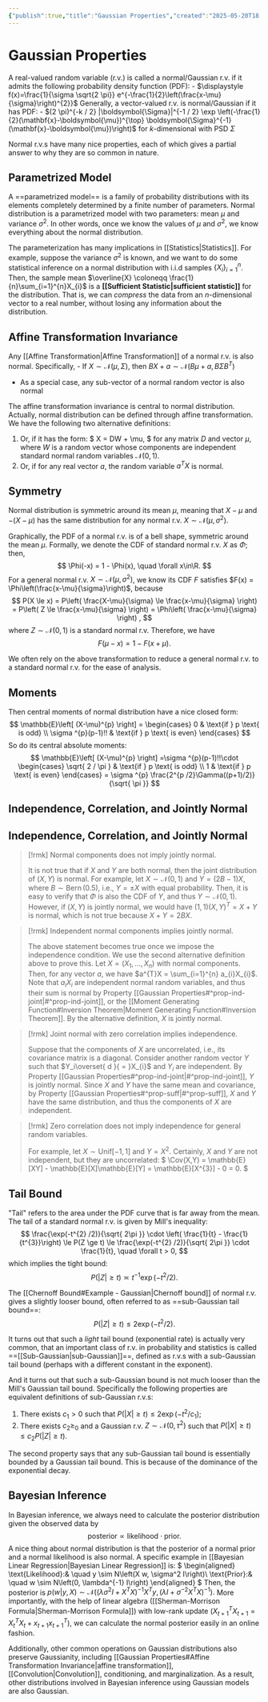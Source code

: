 ```yaml
---
{"publish":true,"title":"Gaussian Properties","created":"2025-05-20T18:58:54","modified":"2025-05-21T01:13:06","cssclasses":""}
---
```



# Gaussian Properties

A real-valued random variable (r.v.) is called a normal/Gaussian r.v. if it admits the following probability density function (PDF):
    - $\displaystyle f(x)=\frac{1}{\sigma \sqrt{2 \pi}} e^{-\frac{1}{2}\left(\frac{x-\mu}{\sigma}\right)^{2}}$ 
Generally, a vector-valued r.v. is normal/Gaussian if it has PDF:
    - $(2 \pi)^{-k / 2} |\boldsymbol{\Sigma}|^{-1 / 2} \exp \left(-\frac{1}{2}(\mathbf{x}-\boldsymbol{\mu})^{\top} \boldsymbol{\Sigma}^{-1}(\mathbf{x}-\boldsymbol{\mu})\right)$ for $k$-dimensional with PSD $\Sigma$ 

Normal r.v.s have many nice properties, each of which gives a partial answer to why they are so common in nature.

## Parametrized Model

A ==parametrized model== is a family of probability distributions with its elements completely determined by a finite number of parameters.
Normal distribution is a parametrized model with two parameters: mean $\mu$ and variance $\sigma^2$.
In other words, once we know the values of $\mu$ and $\sigma^2$, we know everything about the normal distribution.

The parameterization has many implications in [[Statistics\|Statistics]]. For example, suppose the variance $\sigma^{2}$ is known, and we want to do some statistical inference on a normal distribution with i.i.d samples $\{ X_i \}_{i=1}^{n}$. Then, the sample mean $\overline{X} \coloneqq \frac{1}{n}\sum_{i=1}^{n}X_{i}$ is a **[[Sufficient Statistic\|sufficient statistic]]** for the distribution.
That is, we can *compress* the data from an $n$-dimensional vector to a real number, without losing any information about the distribution.

## Affine Transformation Invariance

Any [[Affine Transformation\|Affine Transformation]] of a normal r.v. is also normal. Specifically,
    - If $X \sim \mathcal{N}(\mu,\Sigma)$, then $BX+a \sim \mathcal{N}(B\mu+a,B \Sigma B^{T})$ 

- As a special case, any sub-vector of a normal random vector is also normal 

The affine transformation invariance is central to normal distribution. Actually, normal distribution can be defined through affine transformation.
We have the following two alternative definitions:

1. Or, if it has the form:
$
X = DW + \mu,
$
for any matrix $D$ and vector $\mu$, where $W$ is a random vector whose components are independent standard normal random variables $\mathcal{N}(0,1)$. 
2. Or, if for any real vector $a$, the random variable $a^{T}X$ is normal. 

## Symmetry

Normal distribution is symmetric around its mean $\mu$, meaning that $X-\mu$ and $-(X-\mu)$ has the same distribution for any normal r.v. $X \sim \mathcal{N}(\mu,\sigma^{2})$.

Graphically, the PDF of a normal r.v. is of a bell shape, symmetric around the mean $\mu$.
Formally, we denote the CDF of standard normal r.v. $X$ as $\Phi$; then,
$$
\Phi(-x) = 1 - \Phi(x), \quad \forall x\in\R.
$$
For a general normal r.v. $X \sim \mathcal{N}(\mu,\sigma^{2})$, we know its CDF $F$ satisfies $F(x) = \Phi\left(\frac{x-\mu}{\sigma}\right)$, because
$$
P(X \le x) = P\left( \frac{X-\mu}{\sigma} \le \frac{x-\mu}{\sigma} \right) = P\left( Z \le \frac{x-\mu}{\sigma} \right)  = \Phi\left( \frac{x-\mu}{\sigma} \right) ,
$$
where $Z \sim \mathcal{N}(0,1)$ is a standard normal r.v. Therefore, we have
$$
F(\mu-x) = 1 - F(x+\mu).
$$

We often rely on the above transformation to reduce a general normal r.v. to a standard normal r.v. for the ease of analysis.

## Moments

Then central moments of normal distribution have a nice closed form:
$$
\mathbb{E}\left[ (X-\mu)^{p} \right] = \begin{cases}
0 & \text{if } p \text{ is odd} \\
\sigma ^{p}(p-1)!! & \text{if } p \text{ is even}
\end{cases}
$$
So do its central absolute moments:
$$
\mathbb{E}\left[ (X-\mu)^{p} \right] =\sigma ^{p}(p-1)!!\cdot \begin{cases}
\sqrt{ 2 / \pi } & \text{if } p \text{ is odd} \\
 1 & \text{if } p \text{ is even}
\end{cases}
= \sigma ^{p} \frac{2^{p /2}\Gamma((p+1)/2)}{\sqrt{ \pi }}
$$

## Independence, Correlation, and Jointly Normal

## Independence, Correlation, and Jointly Normal

> [!rmk] Normal components does not imply jointly normal.
>
> It is not true that if $X$ and $Y$ are both normal, then the joint distribution of $(X,Y)$ is normal.
> For example, let $X \sim \mathcal{N}(0,1)$ and $Y=(2B-1)X$, where $B \sim \operatorname{Bern}(0.5)$, i.e., $Y=\pm X$ with equal probability.
> Then, it is easy to verify that $\Phi$ is also the CDF of $Y$, and thus $Y \sim \mathcal{N}(0,1)$.
> However, if $(X,Y)$ is jointly normal, we would have $(1,1)(X,Y)^T=X+Y$ is normal, which is not true because $X+Y=2BX$.

> [!rmk] Independent normal components implies jointly normal.
>
> The above statement becomes true once we impose the independence condition.
> We use the second alternative definition above to prove this. Let $X=(X_{1},\dots,X_n)$ with normal components. Then, for any vector $a$, we have $a^{T}X = \sum_{i=1}^{n} a_{i}X_{i}$. Note that $a_iX _i$ are independent normal random variables, and thus their sum is normal by Property [[Gaussian Properties#^prop-ind-joint\|#^prop-ind-joint]], or the [[Moment Generating Function#Inversion Theorem\|Moment Generating Function#Inversion Theorem]].
> By the alternative definition, $X$ is jointly normal.

> [!rmk] Joint normal with zero correlation implies independence.
>
> Suppose that the components of $X$ are uncorrelated, i.e., its covariance matrix is a diagonal. Consider another random vector $Y$ such that $Y_i\overset{ d }{ = }X_{i}$ and $Y_i$ are independent. By Property [[Gaussian Properties#^prop-ind-joint\|#^prop-ind-joint]], $Y$ is jointly normal.
> Since $X$ and $Y$ have the same mean and covariance, by Property [[Gaussian Properties#^prop-suff\|#^prop-suff]], $X$ and $Y$ have the same distribution, and thus the components of $X$ are independent.

> [!rmk] Zero correlation does not imply independence for general random variables.
>
> For example, let $X \sim \mathrm{Unif}[-1,1]$ and $Y=X^{2}$. Certainly, $X$ and $Y$ are not independent, but they are uncorrelated:
> $
> \Cov(X,Y) = \mathbb{E}[XY] - \mathbb{E}[X]\mathbb{E}[Y] = \mathbb{E}[X^{3}] - 0 = 0.
> $


## Tail Bound

"Tail" refers to the area under the PDF curve that is far away from the mean. The tail of a standard normal r.v. is given by Mill's inequality:
$$
\frac{\exp(-t^{2} /2)}{\sqrt{ 2\pi }} \cdot \left(   \frac{1}{t} - \frac{1}{t^{3}}\right) \le P(Z \ge t) \le \frac{\exp(-t^{2} /2)}{\sqrt{ 2\pi }} \cdot \frac{1}{t}, \quad \forall t > 0,
$$
which implies the tight bound:
$$
P(|Z|\ge t) \asymp t^{-1}\exp(-t^{2} /2).
$$

The [[Chernoff Bound#Example - Gaussian\|Chernoff bound]] of normal r.v. gives a slightly looser bound, often referred to as ==sub-Gaussian tail bound==:
$$P(|Z|\ge t) \le 2\exp(- t^{2} /2).$$

It turns out that such a *light* tail bound (exponential rate) is actually very common, that an important class of r.v. in probability and statistics is called ==[[Sub-Gaussian\|sub-Gaussian]]==, defined as r.v.s with a sub-Gaussian tail bound (perhaps with a different constant in the exponent).

And it turns out that such a sub-Gaussian bound is not much looser than the Mill's Gaussian tail bound. Specifically the following properties are equivalent definitions of sub-Gaussian r.v.s:

1. There exists $c_{1}>0$ such that $P(|X|\ge t)\le 2\exp(-t^{2} /c_{1})$;
2. There exists $c_{2}\ge_{0}$ and a Gaussian r.v. $Z \sim \mathcal{N}(0,\tau^{2})$ such that $P(|X|\ge t)\le c_{2}P(|Z|\ge t)$.

The second property says that any sub-Gaussian tail bound is essentially bounded by a Gaussian tail bound. This is because of the dominance of the exponential decay.

## Bayesian Inference

In Bayesian inference, we always need to calculate the posterior distribution given the observed data by
$$
\text{posterior} \propto \text{likelihood} \cdot \text{prior}.
$$
A nice thing about normal distribution is that the posterior of a normal prior and a normal likelihood is also normal.
A specific example in [[Bayesian Linear Regression\|Bayesian Linear Regression]] is:
$
\begin{aligned}
\text{Likelihood}:& \quad y \sim N\left(X w, \sigma^2 I\right)\\
\text{Prior}:& \quad w \sim N\left(0, \lambda^{-1} I\right)
\end{aligned}
$
Then, the posterior is
$\tag{1}
p(w|y,X) \sim \mathcal{N}\left( (\lambda\sigma^{2}I + X^TX)^{-1}X^Ty, (\lambda I+\sigma^{-2}X^TX)^{-1}\right)
.$
More importantly, with the help of linear algebra ([[Sherman-Morrison Formula\|Sherman-Morrison Formula]]) with low-rank update ($X^T_{t+1}X_{t+1} = X^T_{t}X_{t} + x_{t+1}x_{t+1}^T$), we can calculate the normal posterior easily in an online fashion.

Additionally, other common operations on Gaussian distributions also preserve Gaussianity, including [[Gaussian Properties#Affine Transformation Invariance\|affine transformation]], [[Convolution\|Convolution]], conditioning, and marginalization.
As a result, other distributions involved in Bayesian inference using Gaussian models are also Gaussian.
